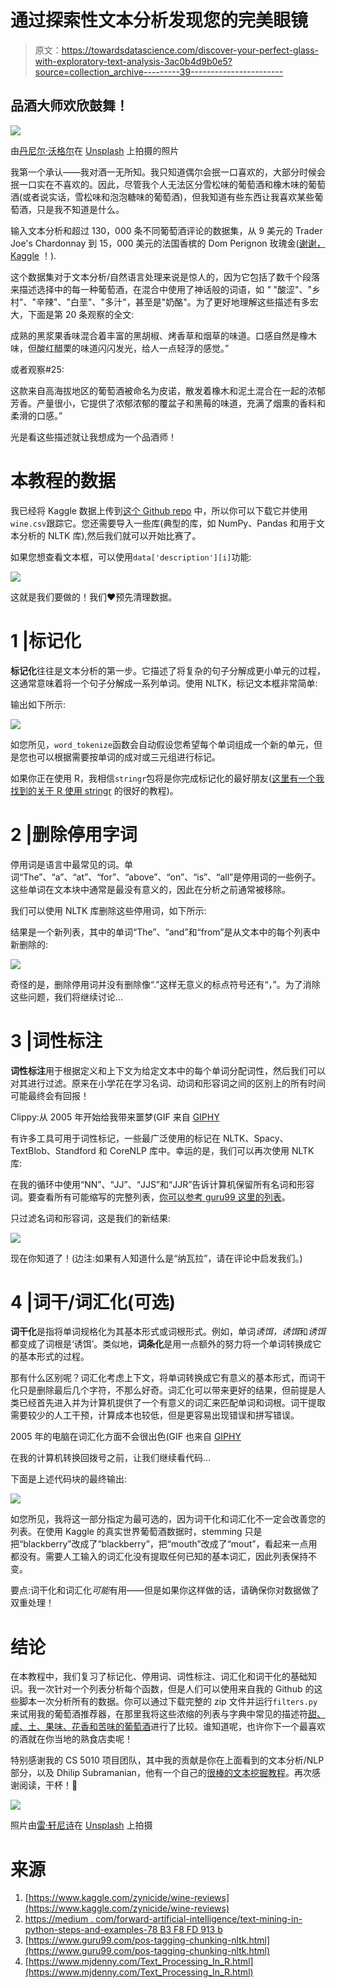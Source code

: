 # 通过探索性文本分析发现您的完美眼镜

> 原文：<https://towardsdatascience.com/discover-your-perfect-glass-with-exploratory-text-analysis-3ac0b4d9b0e5?source=collection_archive---------39----------------------->

## 品酒大师欢欣鼓舞！

![](img/5153ff88340736bee756e94b6894b05a.png)

由[丹尼尔·沃格尔](https://unsplash.com/@vogel11?utm_source=unsplash&utm_medium=referral&utm_content=creditCopyText)在 [Unsplash](https://unsplash.com/s/photos/wine?utm_source=unsplash&utm_medium=referral&utm_content=creditCopyText) 上拍摄的照片

我第一个承认——我对酒一无所知。我只知道偶尔会抿一口喜欢的，大部分时候会抿一口实在不喜欢的。因此，尽管我个人无法区分雪松味的葡萄酒和橡木味的葡萄酒(或者说实话，雪松味和泡泡糖味的葡萄酒)，但我知道有些东西让我喜欢某些葡萄酒，只是我不知道是什么。

输入文本分析和超过 130，000 条不同葡萄酒评论的数据集，从 9 美元的 Trader Joe's Chardonnay 到 15，000 美元的法国香槟的 Dom Perignon 玫瑰金([谢谢，Kaggle](https://www.kaggle.com/zynicide/wine-reviews) ！).

这个数据集对于文本分析/自然语言处理来说是惊人的，因为它包括了数千个段落来描述选择中的每一种葡萄酒，在混合中使用了神话般的词语，如 *"* "酸涩"、"乡村"、"辛辣"、"白垩"、"多汁"，甚至是"奶酪"。为了更好地理解这些描述有多宏大，下面是第 20 条观察的全文:

成熟的黑浆果香味混合着丰富的黑胡椒、烤香草和烟草的味道。口感自然是橡木味，但酸红醋栗的味道闪闪发光，给人一点轻浮的感觉。”

或者观察#25:

这款来自高海拔地区的葡萄酒被命名为皮诺，散发着橡木和泥土混合在一起的浓郁芳香。产量很小，它提供了浓郁浓郁的覆盆子和黑莓的味道，充满了烟熏的香料和柔滑的口感。”

光是看这些描述就让我想成为一个品酒师！

# 本教程的数据

我已经将 Kaggle 数据上传到[这个 Github repo](https://github.com/amawest/Wine-Reviewer-NLP-Python/blob/master/wine.csv) 中，所以你可以下载它并使用`wine.csv`跟踪它。您还需要导入一些库(典型的库，如 NumPy、Pandas 和用于文本分析的 NLTK 库),然后我们就可以开始比赛了。

如果您想查看文本框，可以使用`data['description'][i]`功能:

![](img/f258846062813e99488777f2433a25fe.png)

这就是我们要做的！我们♥️预先清理数据。

# 1 |标记化

**标记化**往往是文本分析的第一步。它描述了将复杂的句子分解成更小单元的过程，这通常意味着将一个句子分解成一系列单词。使用 NLTK，标记文本框非常简单:

输出如下所示:

![](img/7c15f8330fb0bf5425aaa9dabf3c0e17.png)

如您所见，`word_tokenize`函数会自动假设您希望每个单词组成一个新的单元，但是您也可以根据需要按单词的成对或三元组进行标记。

如果你正在使用 R，我相信`stringr`包将是你完成标记化的最好朋友([这里有一个我找到的关于 R 使用 stringr](https://www.mjdenny.com/Text_Processing_In_R.html) 的很好的教程)。

# 2 |删除停用字词

停用词是语言中最常见的词。单词“The”、“a”、“at”、“for”、“above”、“on”、“is”、“all”是停用词的一些例子。这些单词在文本块中通常是最没有意义的，因此在分析之前通常被移除。

我们可以使用 NLTK 库删除这些停用词，如下所示:

结果是一个新列表，其中的单词“The”、“and”和“from”是从文本中的每个列表中新删除的:

![](img/061b713b13df1f10950a06041883a9c8.png)

奇怪的是，删除停用词并没有删除像“.”这样无意义的标点符号还有“，”。为了消除这些问题，我们将继续讨论…

# 3 |词性标注

**词性标注**用于根据定义和上下文为给定文本中的每个单词分配词性，然后我们可以对其进行过滤。原来在小学花在学习名词、动词和形容词之间的区别上的所有时间可能最终会有回报！

Clippy:从 2005 年开始给我带来噩梦(GIF 来自 [GIPHY](https://giphy.com/gifs/everyone-word-sharing-13V60VgE2ED7oc)

有许多工具可用于词性标记，一些最广泛使用的标记在 NLTK、Spacy、TextBlob、Standford 和 CoreNLP 库中。幸运的是，我们可以再次使用 NLTK 库:

在我的循环中使用“NN”、“JJ”、“JJS”和“JJR”告诉计算机保留所有名词和形容词。要查看所有可能缩写的完整列表，[你可以参考 guru99 这里的列表](https://www.guru99.com/pos-tagging-chunking-nltk.html)。

只过滤名词和形容词，这是我们的新结果:

![](img/4f87a080bbbd20c0b8f6b2d1feb438d0.png)

现在你知道了！(边注:如果有人知道什么是“纳瓦拉”，请在评论中启发我们。)

# 4 |词干/词汇化(可选)

**词干化**是指将单词规格化为其基本形式或词根形式。例如，单词*诱饵，诱饵*和*诱饵*都变成了词根是‘诱饵’。类似地，**词条化**是用一点额外的努力将一个单词转换成它的基本形式的过程。

那有什么区别呢？词汇化考虑上下文，将单词转换成它有意义的基本形式，而词干化只是删除最后几个字符，不那么好奇。词汇化可以带来更好的结果，但前提是人类已经首先进入并为计算机提供了一个有意义的词汇来匹配单词和词根。词干提取需要较少的人工干预，计算成本也较低，但是更容易出现错误和拼写错误。

2005 年的电脑在词汇化方面不会很出色(GIF 也来自 [GIPHY](https://giphy.com/gifs/windows-bliss-xp-MaUHcoeTZ7dquWTv55)

在我的计算机转换回拨号之前，让我们继续看代码…

下面是上述代码块的最终输出:

![](img/afbbe68e1f26d160275487c67002b7eb.png)

如您所见，我将这一部分指定为最可选的，因为词干化和词汇化不一定会改善您的列表。在使用 Kaggle 的真实世界葡萄酒数据时，stemming 只是把“blackberry”改成了“blackberry”，把“mouth”改成了“mout”，看起来一点用都没有。需要人工输入的词汇化没有提取任何已知的基本词汇，因此列表保持不变。

要点:词干化和词汇化*可能*有用——但是如果你这样做的话，请确保你对数据做了双重处理！

# 结论

在本教程中，我们复习了标记化、停用词、词性标注、词汇化和词干化的基础知识。我一次针对一个列表分析每个函数，但是人们可以使用来自我的 Github 的这些脚本一次分析所有的数据。你可以通过下载完整的 zip 文件并运行`filters.py`来试用我的葡萄酒推荐器，在那里我将这些浓缩的列表与字典中常见的描述符[甜、咸、土、果味、花香和苦味的葡萄酒](https://github.com/amawest/Wine-Reviewer-NLP-Python/blob/master/Add_Categories.ipynb)进行了比较。谁知道呢，也许你下一个最喜欢的酒就在你当地的熟食店卖呢！

特别感谢我的 CS 5010 项目团队，其中我的贡献是你在上面看到的文本分析/NLP 部分，以及 Dhilip Subramanian，他有一个自己的[很棒的文本挖掘教程](https://medium.com/towards-artificial-intelligence/text-mining-in-python-steps-and-examples-78b3f8fd913b)。再次感谢阅读，干杯！🥂

![](img/a5a9227f7b98c6c7ae270ef7106932f3.png)

照片由[雷·轩尼诗](https://unsplash.com/@rayhennessy?utm_source=unsplash&utm_medium=referral&utm_content=creditCopyText)在 [Unsplash](https://unsplash.com/s/photos/fireworks?utm_source=unsplash&utm_medium=referral&utm_content=creditCopyText) 上拍摄

# 来源

1.  [https://www.kaggle.com/zynicide/wine-reviews](https://www.kaggle.com/zynicide/wine-reviews)
2.  [https://medium . com/forward-artificial-intelligence/text-mining-in-python-steps-and-examples-78 B3 F8 FD 913 b](https://medium.com/towards-artificial-intelligence/text-mining-in-python-steps-and-examples-78b3f8fd913b)
3.  [https://www.guru99.com/pos-tagging-chunking-nltk.html](https://www.guru99.com/pos-tagging-chunking-nltk.html)
4.  [https://www.mjdenny.com/Text_Processing_In_R.html](https://www.mjdenny.com/Text_Processing_In_R.html)